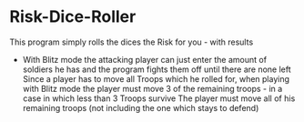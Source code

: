 # Risk-Dice-Roller
This program simply rolls the dices the Risk for you - with results 
 - With Blitz mode the attacking player can just enter the amount of soldiers he has and the program fights them off until there are none left
 Since a player has to move all Troops which he rolled for, when playing with Blitz mode the player must move 3 of the remaining troops - in a case in which less than 3 Troops survive The player must move all of his remaining troops (not including the one which stays to defend)
